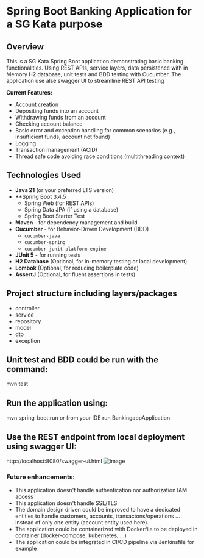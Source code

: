 # Spring Boot Banking Application for a SG Kata purpose

## Overview

This is a SG Kata Spring Boot application demonstrating basic banking functionalities. Using REST APIs, service layers, data persistence with in Memory H2 database, unit tests and BDD testing with Cucumber.
The application use alse swagger UI to streamline REST API testing

**Current Features:**
*   Account creation
*   Depositing funds into an account
*   Withdrawing funds from an account
*   Checking account balance
*   Basic error and exception handling for common scenarios (e.g., insufficient funds, account not found)
*   Logging
*   Transaction management (ACID)
*   Thread safe code avoiding race conditions (multithreading context) 

## Technologies Used

*   **Java 21** (or your preferred LTS version)
*   **Spring Boot 3.4.5
    *   Spring Web (for REST APIs)
    *   Spring Data JPA (if using a database)
    *   Spring Boot Starter Test
*   **Maven**  - for dependency management and build
*   **Cucumber** - for Behavior-Driven Development (BDD)
    *   `cucumber-java`
    *   `cucumber-spring`
    *   `cucumber-junit-platform-engine`
*   **JUnit 5** - for running tests
*   **H2 Database** (Optional, for in-memory testing or local development)
*   **Lombok** (Optional, for reducing boilerplate code)
*   **AssertJ** (Optional, for fluent assertions in tests)
  

## Project structure including layers/packages
* controller
* service
* repository
* model
* dto
* exception

## Unit test and BDD could be run with the command:
mvn test
## Run the application using: 
mvn spring-boot:run     or from your IDE run  BankingappApplication
## Use the REST endpoint from local deployment using swagger UI: 
http://localhost:8080/swagger-ui.html
![image](https://github.com/user-attachments/assets/40696843-9709-461c-b748-41005e3e5660)

### Future enhancements:  
* This application doesn't handle authentication nor authorization IAM access
* This application doesn't handle SSL/TLS 
* The domain design driven could be improved to have a dedicated entities to handle customers, accounts, transactons/operations ... instead of only one entity (account entity used here).
* The application could be containerized with Dockerfile to be deployed in container (docker-compose, kubernetes, ...)
* The application could be integrated in CI/CD pipeline via Jenkinsfile for example 



